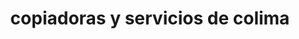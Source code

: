 ---
title: "copiadoras y servicios de colima"
url: /colima/copiadoras-y-servicios-de-colima/
shop: Kopieren
---